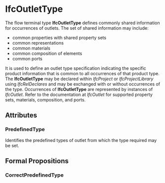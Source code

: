 # IfcOutletType

The flow terminal type **IfcOutletType** defines commonly shared information for occurrences of outlets. The set of shared information may include:

* common properties with shared property sets
* common representations
* common materials
* common composition of elements
* common ports
<!-- end of short definition -->

It is used to define an outlet type specification indicating the specific product information that is common to all occurrences of that product type. The **IfcOutletType** may be declared within _IfcProject_ or _IfcProjectLibrary_ using _IfcRelDeclares_ and may be exchanged with or without occurrences of the type. Occurrences of **IfcOutletType** are represented by instances of _IfcOutlet_. Refer to the documentation at _IfcOutlet_ for supported property sets, materials, composition, and ports.

## Attributes

### PredefinedType
Identifies the predefined types of outlet from which the type required may be set.

## Formal Propositions

### CorrectPredefinedType

